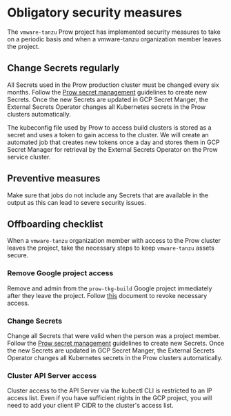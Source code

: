 # Obligatory security measures

The `vmware-tanzu` Prow project has implemented security measures to take on a periodic basis and when a vmware-tanzu organization member leaves the project.

## Change Secrets regularly

All Secrets used in the Prow production cluster must be changed every six months. Follow the [Prow secret management](./prow-secrets-management.md) guidelines to create new Secrets. Once the new Secrets are updated in GCP Secret Manger, the External Secrets Operator changes all Kubernetes secrets in the Prow clusters automatically.

The kubeconfig file used by Prow to access build clusters is stored as a secret and uses a token to gain access to the cluster.  We will create an automated job that creates new tokens once a day and stores them in GCP Secret Manager for retrieval by the External Secrets Operator on the Prow service cluster.

## Preventive measures

Make sure that jobs do not include any Secrets that are available in the output as this can lead to severe security issues.

## Offboarding checklist

When a `vmware-tanzu` organization member with access to the Prow cluster leaves the project, take the necessary steps to keep `vmware-tanzu` assets secure.

### Remove Google project access

Remove and admin from the `prow-tkg-build` Google project immediately after they leave the project. Follow [this](https://cloud.google.com/iam/docs/granting-changing-revoking-access) document to revoke necessary access.

### Change Secrets

Change all Secrets that were valid when the person was a project member. Follow the [Prow secret management](./prow-secrets-management.md) guidelines to create new Secrets. Once the new Secrets are updated in GCP Secret Manger, the External Secrets Operator changes all Kubernetes secrets in the Prow clusters automatically.

### Cluster API Server access

Cluster access to the API Server via the kubectl CLI is restricted to an IP access list.  Even if you have sufficient rights in the GCP project, you will need to add your client IP CIDR to the cluster's access list.
